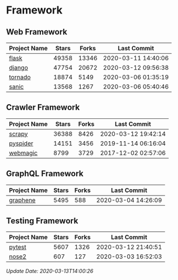 # Framework

## Web Framework

| Project Name | Stars | Forks | Last Commit |
| ------------ | ----- | ----- | ----------- |
| [flask](https://github.com/pallets/flask) | 49358 | 13346 | 2020-03-11 14:40:06 |
| [django](https://github.com/django/django) | 47754 | 20672 | 2020-03-12 09:56:38 |
| [tornado](https://github.com/tornadoweb/tornado) | 18874 | 5149 | 2020-03-06 01:35:19 |
| [sanic](https://github.com/huge-success/sanic) | 13568 | 1267 | 2020-03-06 05:40:46 |

## Crawler Framework

| Project Name | Stars | Forks | Last Commit |
| ------------ | ----- | ----- | ----------- |
| [scrapy](https://github.com/scrapy/scrapy) | 36388 | 8426 | 2020-03-12 19:42:14 |
| [pyspider](https://github.com/binux/pyspider) | 14151 | 3456 | 2019-11-14 06:16:04 |
| [webmagic](https://github.com/code4craft/webmagic) | 8799 | 3729 | 2017-12-02 02:57:06 |

## GraphQL Framework

| Project Name | Stars | Forks | Last Commit |
| ------------ | ----- | ----- | ----------- |
| [graphene](https://github.com/graphql-python/graphene) | 5495 | 588 | 2020-03-04 14:26:09 |

## Testing Framework

| Project Name | Stars | Forks | Last Commit |
| ------------ | ----- | ----- | ----------- |
| [pytest](https://github.com/pytest-dev/pytest) | 5607 | 1326 | 2020-03-12 21:40:51 |
| [nose2](https://github.com/nose-devs/nose2) | 607 | 127 | 2020-03-03 16:52:03 |

*Update Date: 2020-03-13T14:00:26*